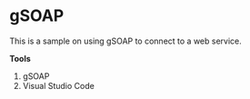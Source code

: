 # gSOAP
This is a sample on using gSOAP to connect to a web service.

<b>Tools</b>
<ol>
<li>gSOAP</li>
<li>Visual Studio Code</li>
</ol>


